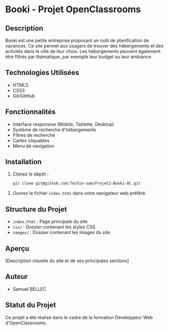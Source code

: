 # Booki - Projet OpenClassrooms

## Description
Booki est une petite entreprise proposant un outil de planification de vacances. Ce site permet aux usagers de trouver des hébergements et des activités dans la ville de leur choix. Les hébergements peuvent également être filtrés par thématique, par exemple leur budget ou leur ambiance.

## Technologies Utilisées
- HTML5
- CSS3
- Git/GitHub

## Fonctionnalités
- Interface responsive (Mobile, Tablette, Desktop)
- Système de recherche d'hébergements
- Filtres de recherche
- Cartes cliquables
- Menu de navigation

## Installation
1. Clonez le dépôt :
   ```bash
   git clone git@github.com:Techie-sam/Projet2-Booki-OC.git
   ```

2. Ouvrez le fichier `index.html` dans votre navigateur web préféré.

## Structure du Projet
- `index.html` : Page principale du site
- `css/` : Dossier contenant les styles CSS
- `images/` : Dossier contenant les images du site

## Aperçu
[Description visuelle du site et de ses principales sections]

## Auteur
- Samuel BELLEC

## Statut du Projet
Ce projet a été réalisé dans le cadre de la formation Développeur Web d'OpenClassrooms.
